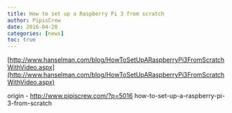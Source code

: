 ```yaml
---
title: How to set up a Raspberry Pi 3 from scratch
author: PipisCrew
date: 2016-04-20
categories: [news]
toc: true
---
```


[http://www.hanselman.com/blog/HowToSetUpARaspberryPi3FromScratchWithVideo.aspx](http://www.hanselman.com/blog/HowToSetUpARaspberryPi3FromScratchWithVideo.aspx)

origin - http://www.pipiscrew.com/?p=5016 how-to-set-up-a-raspberry-pi-3-from-scratch